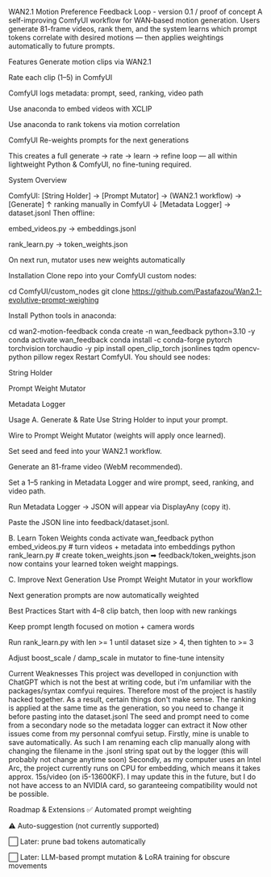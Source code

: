 WAN2.1 Motion Preference Feedback Loop - version 0.1 / proof of concept
A self-improving ComfyUI workflow for WAN‑based motion generation.
Users generate 81-frame videos, rank them, and the system learns which prompt tokens correlate with desired motions — then applies weightings automatically to future prompts.


Features
Generate motion clips via WAN2.1

Rate each clip (1–5) in ComfyUI

ComfyUI logs metadata: prompt, seed, ranking, video path

Use anaconda to embed videos with XCLIP

Use anaconda to rank tokens via motion correlation

ComfyUI Re-weights prompts for the next generations

This creates a full generate → rate → learn → refine loop — all within lightweight Python & ComfyUI, no fine-tuning required.


System Overview

ComfyUI:
[String Holder] → [Prompt Mutator] → (WAN2.1 workflow) → [Generate]
                                      ↑ ranking manually in ComfyUI
                                      ↓
                              [Metadata Logger] → dataset.jsonl
Then offline:

embed_videos.py → embeddings.jsonl

rank_learn.py → token_weights.json

On next run, mutator uses new weights automatically


Installation
Clone repo into your ComfyUI custom nodes:

cd ComfyUI/custom_nodes
git clone https://github.com/Pastafazou/Wan2.1-evolutive-prompt-weighing

Install Python tools in anaconda:

cd wan2-motion-feedback
conda create -n wan_feedback python=3.10 -y
conda activate wan_feedback
conda install -c conda-forge pytorch torchvision torchaudio -y
pip install open_clip_torch jsonlines tqdm opencv-python pillow regex
Restart ComfyUI. You should see nodes:

String Holder

Prompt Weight Mutator

Metadata Logger


Usage
A. Generate & Rate
Use String Holder to input your prompt.

Wire to Prompt Weight Mutator (weights will apply once learned).

Set seed and feed into your WAN2.1 workflow.

Generate an 81-frame video (WebM recommended).

Set a 1–5 ranking in Metadata Logger and wire prompt, seed, ranking, and video path.

Run Metadata Logger → JSON will appear via DisplayAny (copy it).

Paste the JSON line into feedback/dataset.jsonl.


B. Learn Token Weights
conda activate wan_feedback
python embed_videos.py        # turn videos + metadata into embeddings
python rank_learn.py          # create token_weights.json
➡ feedback/token_weights.json now contains your learned token weight mappings.


C. Improve Next Generation
Use Prompt Weight Mutator in your workflow

Next generation prompts are now automatically weighted

Best Practices
Start with 4–8 clip batch, then loop with new rankings

Keep prompt length focused on motion + camera words

Run rank_learn.py with len >= 1 until dataset size > 4, then tighten to >= 3

Adjust boost_scale / damp_scale in mutator to fine-tune intensity


Current Weaknesses
This project was develloped in conjunction with ChatGPT which is not the best at writing code, but i'm unfamiliar with the packages/syntax comfyui requires. Therefore most of the project is hastily hacked together.
As a result, certain things don't make sense. The ranking is applied at the same time as the generation, so you need to change it before pasting into the dataset.jsonl 
The seed and prompt need to come from a secondary node so the metadata logger can extract it
Now other issues come from my personnal comfyui setup.
Firstly, mine is unable to save automatically. As such I am renaming each clip manually along with changing the filename in the .jsonl string spat out by the logger (this will probably not change anytime soon)
Secondly, as my computer uses an Intel Arc, the project currently runs on CPU for embedding, which means it takes approx. 15s/video (on i5-13600KF). 
I may update this in the future, but I do not have access to an NVIDIA card, so garanteeing compatibility would not be possible.


Roadmap & Extensions
✅ Automated prompt weighting

⚠️ Auto-suggestion (not currently supported)

⬜ Later: prune bad tokens automatically

⬜ Later: LLM-based prompt mutation & LoRA training for obscure movements



